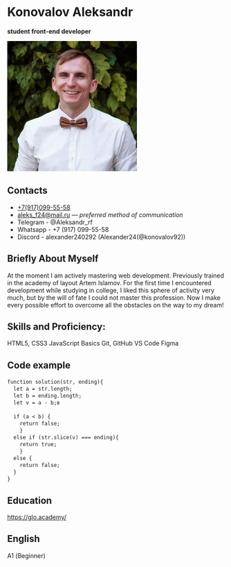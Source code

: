 # Konovalov Aleksandr 
**student front-end developer**  

![Моё фото](./my_photo.jpg)

## Contacts
* [+7(917)099-55-58](tel:79170995558) 
* aleks_f24@mail.ru — *preferred method of communication*  
* Telegram - @Aleksandr_rf 
* Whatsapp - +7 (917) 099-55-58  
* Discord - alexander240292 (Alexander24(@konovalov92))

## Briefly About Myself
At the moment I am actively mastering web development. Previously trained in the academy of layout Artem Islamov. For the first time I encountered development while studying in college, I liked this sphere of activity very much, but by the will of fate I could not master this profession. 
Now I make every possible effort to overcome all the obstacles on the way to my dream!

## Skills and Proficiency:  
HTML5, CSS3
JavaScript Basics
Git, GitHub
VS Code
Figma

## Code example  
```
function solution(str, ending){
  let a = str.length;
  let b = ending.length;
  let v = a - b;в
  
  if (a < b) {
    return false;
    } 
  else if (str.slice(v) === ending){
    return true;
    } 
  else {
    return false;
  } 
}
```

## Education  
https://glo.academy/

## English  
А1 (Beginner)